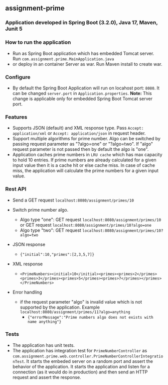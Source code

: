 ## assignment-prime

### Application developed in Spring Boot (3.2.0), Java 17, Maven, Junit 5

### How to run the application
- Run as Spring Boot application which has embedded Tomcat server. Run ```com.assignment.prime.MainApplication.java```
- or deploy in an container Server as war. Run Maven install to create war.

### Configure
- By default the Spring Boot Application will run on locahost port: ```8080```. It can be changed ```server.port``` in ```Application.properties```. **Note:** This change is applicable only for embedded Spring Boot Tomcat server port.

### Features
- Supports JSON (default) and XML response type. Pass ```Accept: application/xml``` or ```Accept: application/json``` in request header. 
- Support multiple algorithms for prime number.  Algo can be switched by passing request parameter as "?algo=one" or "?algo=two". If "algo" request parameter is not passed then by default the algo is "one".
- Application caches prime numbers in ```LRU cache``` which has max capacity to hold 10 entries. If prime numbers are already calculated for a given input value then it is a cache hit or else cache miss. In case of cache miss, the application will calculate the prime numbers for a given input value.

### Rest API
- Send a GET request ```localhost:8080/assignment/primes/10```
- Switch prime number algo. 
  - Algo type "one": GET request ```localhost:8080/assignment/primes/10``` or GET request ```localhost:8080/assignment/primes/10?algo=one``` 
  - Algo type "two": GET request ```localhost:8080/assignment/primes/10?algo=two```
  
- JSON response
  - ```{"initial":10,"primes":[2,3,5,7]}```
- XML response
  - ```<PrimeNumbers><initial>10</initial><primes><primes>2</primes><primes>3</primes><primes>5</primes><primes>7</primes></primes></PrimeNumbers>```
- Error handling
  - if the request parameter "algo" is invalid value which is not supported by the application. Example ```localhost:8080/assignment/primes/11?algo=anything```
    - ```{"errorMessage":"Prime numbers algo does not exists with name anything"}```


### Tests
- The application has unit tests.
- The application has integration test for ```PrimeNumberController``` as ```com.assignment.prime.web.controller.PrimeNumberControllerIntegrationTest```. It starts the embeded server on a random port and assert the behavior of the  application. It starts the application and listen for a connection (as it would do in production) and then send an HTTP request and assert the response. 
